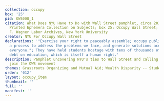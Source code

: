 ```yaml
---
collection: occupy
box: '25'
pid: OWS008_1
citation: What Does NYU Have to Do with Wall Street pamphlet, circa 2011-2012;  PE.029
  Printed Ephemera Collection on Subjects; box 25; Occupy Wall Street; Tamiment Library/Robert
  F. Wagner Labor Archives, New York University
creator: NYU For Occupy Wall Street
declarations: '"Exercise your right to peaceably assemble; occupy public space;  create
  a process to address the problems we face, and generate solutions accessible to
  everyone."; They have held students hostage with tens of thousands of dollars of
  debt on education, which is itself a human right.'
description: Pamphlet uncovering NYU's ties to Wall Street and calling students to
  join the OWS movement
themes: Grassroots Organizing and Mutual Aid; Wealth Disparity -- Student debt
order: '012'
layout: occupy_item
thumbnail: ''
full: ''
manifest: ''
---
```


